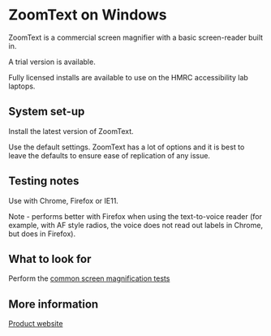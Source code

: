 # ZoomText on Windows
ZoomText is a commercial screen magnifier with a basic screen-reader built in.

A trial version is available.

Fully licensed installs are available to use on the HMRC accessibility lab laptops.

## System set-up
Install the latest version of ZoomText.

Use the default settings. ZoomText has a lot of options and it is best to leave the defaults to ensure ease of replication of any issue.

## Testing notes
Use with Chrome, Firefox or IE11.

Note - performs better with Firefox when using the text-to-voice reader (for example, with AF style radios, the voice does not read out labels in Chrome, but does in Firefox).

## What to look for
Perform the [common screen magnification tests](common/screen-magnification.md)

## More information
[Product website](https://www.freedomscientific.com/products/software/zoomtext/)

